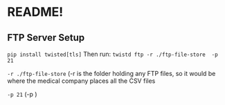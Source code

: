 # README!

## FTP Server Setup
`pip install twisted[tls]`
Then run: `twistd ftp -r ./ftp-file-store  -p 21`

`-r ./ftp-file-store` (-r <location> is the folder holding any FTP files, so it would be where the medical company places all the CSV files

`-p 21` (-p <port no>)
